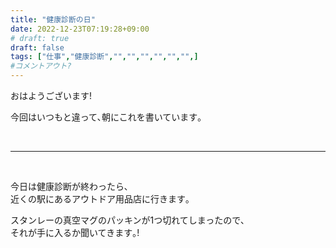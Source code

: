 ```yaml
---
title: "健康診断の日"
date: 2022-12-23T07:19:28+09:00
# draft: true
draft: false
tags: ["仕事","健康診断","","","","","","",]
#コメントアウト?
---
```


おはようございます!  

今回はいつもと違って､朝にこれを書いています｡


&nbsp;
<!--more-->
----
&nbsp;

今日は健康診断が終わったら､  
近くの駅にあるアウトドア用品店に行きます｡


スタンレーの真空マグのパッキンが1つ切れてしまったので､  
それが手に入るか聞いてきます｡!

<!--コメントアウト-->
<!--more-->
<!-- 

空白を入れたい時に使う
&nbsp;

-->